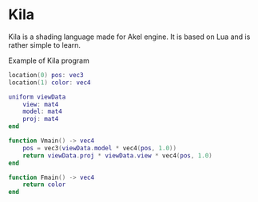 # Kila

Kila is a shading language made for Akel engine. It is based on Lua and is rather simple to learn.

Example of Kila program

```lua
location(0) pos: vec3
location(1) color: vec4

uniform viewData
    view: mat4
    model: mat4
    proj: mat4
end

function Vmain() -> vec4
    pos = vec3(viewData.model * vec4(pos, 1.0))
    return viewData.proj * viewData.view * vec4(pos, 1.0)
end

function Fmain() -> vec4
    return color
end
```

